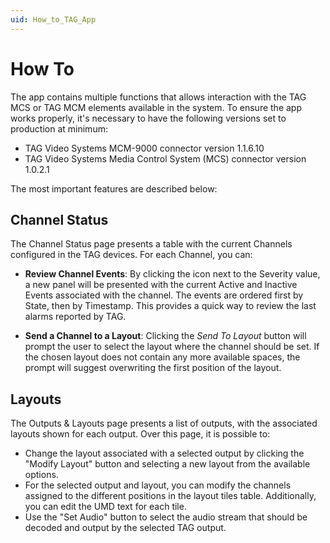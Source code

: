 ```yaml
---
uid: How_to_TAG_App
---
```


# How To

The app contains multiple functions that allows interaction with the TAG MCS or TAG MCM elements available in the system. To ensure the app works properly, it's necessary to have the following versions set to production at minimum:

- TAG Video Systems MCM-9000 connector version 1.1.6.10
- TAG Video Systems Media Control System (MCS) connector version 1.0.2.1

The most important features are described below:

## Channel Status
The Channel Status page presents a table with the current Channels configured in the TAG devices. For each Channel, you can:

- **Review Channel Events**: By clicking the icon next to the Severity value, a new panel will be presented with the current Active and Inactive Events associated with the channel. The events are ordered first by State, then by Timestamp. This provides a quick way to review the last alarms reported by TAG.
  
- **Send a Channel to a Layout**: Clicking the *Send To Layout* button will prompt the user to select the layout where the channel should be set. If the chosen layout does not contain any more available spaces, the prompt will suggest overwriting the first position of the layout.


## Layouts
The Outputs & Layouts page presents a list of outputs, with the associated layouts shown for each output. Over this page, it is possible to:

- Change the layout associated with a selected output by clicking the "Modify Layout" button and selecting a new layout from the available options.
- For the selected output and layout, you can modify the channels assigned to the different positions in the layout tiles table. Additionally, you can edit the UMD text for each tile.
- Use the "Set Audio" button to select the audio stream that should be decoded and output by the selected TAG output.
